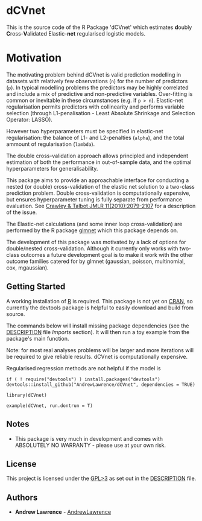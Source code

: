 # dCVnet

This is the source code of the R Package 'dCVnet' which estimates
**d**oubly **C**ross-**V**alidated Elastic-**net** regularised logistic models.

# Motivation

The motivating problem behind dCVnet is valid prediction modelling in datasets 
with relatively few observations (`n`) for the number of predictors (`p`). 
In typical modelling problems the predictors may be highly correlated and
include a mix of predictive and non-predictive variables.
Over-fitting is common or inevitable in these circumstances (e.g. if `p > n`). 
Elastic-net regularisation permits predictors with collinearity
and performs variable selection (through L1-penalisation - 
Least Absolute Shrinkage and Selection Operator: LASSO).

However two hyperparameters must be specified in elastic-net regularisation:
the balance of L1- and L2-penalties (`alpha`), and the total ammount of 
regularisation (`lambda`).

The double cross-validation approach allows principled and independent 
estimation of both the performance in out-of-sample data, and 
the optimal hyperparameters for generalisability.

This package aims to provide an approachable interface for conducting a nested 
(or double) cross-validation of the elastic net solution to a two-class 
prediction problem. Double cross-validation is computationally expensive, but ensures 
hyperparameter tuning is fully separate from performance evaluation. 
See [Crawley & Talbot JMLR 11(2010):2079-2107](http://www.jmlr.org/papers/v11/cawley10a.html) 
for a description of the issue.

The Elastic-net calculations (and some inner loop cross-validation) are 
performed by the R package
[glmnet](https://cran.r-project.org/web/packages/glmnet/index.html) which this
package depends on.

The development of this package was motivated by a lack of options for 
double/nested cross-validation. Although it currently only works with two-class
outcomes a future development goal is to make it work with the other outcome 
families catered for by glmnet (gaussian, poisson, multinomial, cox, mgaussian).

## Getting Started

A working installation of [R](https://www.r-project.org/) is required.
This package is not yet on [CRAN](https://cran.r-project.org/), 
so currently the devtools package is helpful to easily download and build 
from source.

The commands below will install missing package dependencies 
(see the [DESCRIPTION](DESCRIPTION) file *Imports* section). It will then
run a toy example from the package's main function.

Note: for most real analyses problems will be larger and more iterations will be
required to give reliable results. dCVnet is computationally expensive.

Regularised regression methods are not helpful if the model is 


```
if ( ! require("devtools") ) install.packages("devtools")
devtools::install_github("AndrewLawrence/dCVnet", dependencies = TRUE)

library(dCVnet)

example(dCVnet, run.dontrun = T)
```

## Notes
* This package is very much in development and comes with 
ABSOLUTELY NO WARRANTY - please use at your own risk.


## License

This project is licensed under the 
[GPL>3](https://www.gnu.org/licenses/gpl.html) as set out in the 
[DESCRIPTION](DESCRIPTION) file.


## Authors

* **Andrew Lawrence** - [AndrewLawrence](https://github.com/AndrewLawrence)


